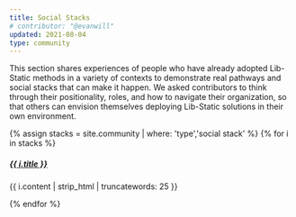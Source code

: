 ```yaml
---
title: Social Stacks
# contributor: "@evanwill"
updated: 2021-08-04
type: community
---
```


This section shares experiences of people who have already adopted Lib-Static methods in a variety of contexts to demonstrate real pathways and social stacks that can make it happen.
We asked contributors to think through their positionality, roles, and how to navigate their organization, so that others can envision themselves deploying Lib-Static solutions in their own environment.

<div class="row row-cols-1">
{% assign stacks = site.community | where: 'type','social stack' %}
    {% for i in stacks %}
    <div class="col">
        <div class="card mb-3 border-{% cycle 'primary', 'success', 'danger', 'warning', 'info', 'dark' %}">
            <div class="card-body">
                <h5 class="card-title"><a href="{{ i.url | relative_url }}">{{ i.title }}</a></h5>
                <p class="card-text">{{ i.content | strip_html | truncatewords: 25 }}</p>
            </div>
        </div>
    </div>
    {% endfor %}
</div>